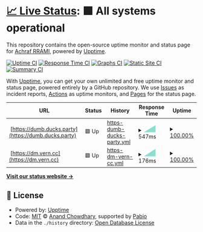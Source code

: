 # [📈 Live Status](https://rramiachraf.github.io/dumb-instances): <!--live status--> **🟩 All systems operational**

This repository contains the open-source uptime monitor and status page for [Achraf RRAMI](https://rramiachraf.github.io/dumb-instances), powered by [Upptime](https://github.com/upptime/upptime).

[![Uptime CI](https://github.com/rramiachraf/dumb-instances/workflows/Uptime%20CI/badge.svg)](https://github.com/rramiachraf/dumb-instances/actions?query=workflow%3A%22Uptime+CI%22)
[![Response Time CI](https://github.com/rramiachraf/dumb-instances/workflows/Response%20Time%20CI/badge.svg)](https://github.com/rramiachraf/dumb-instances/actions?query=workflow%3A%22Response+Time+CI%22)
[![Graphs CI](https://github.com/rramiachraf/dumb-instances/workflows/Graphs%20CI/badge.svg)](https://github.com/rramiachraf/dumb-instances/actions?query=workflow%3A%22Graphs+CI%22)
[![Static Site CI](https://github.com/rramiachraf/dumb-instances/workflows/Static%20Site%20CI/badge.svg)](https://github.com/rramiachraf/dumb-instances/actions?query=workflow%3A%22Static+Site+CI%22)
[![Summary CI](https://github.com/rramiachraf/dumb-instances/workflows/Summary%20CI/badge.svg)](https://github.com/rramiachraf/dumb-instances/actions?query=workflow%3A%22Summary+CI%22)

With [Upptime](https://upptime.js.org), you can get your own unlimited and free uptime monitor and status page, powered entirely by a GitHub repository. We use [Issues](https://github.com/rramiachraf/dumb-instances/issues) as incident reports, [Actions](https://github.com/rramiachraf/dumb-instances/actions) as uptime monitors, and [Pages](https://rramiachraf.github.io/dumb-instances) for the status page.

<!--start: status pages-->
<!-- This summary is generated by Upptime (https://github.com/upptime/upptime) -->
<!-- Do not edit this manually, your changes will be overwritten -->
<!-- prettier-ignore -->
| URL | Status | History | Response Time | Uptime |
| --- | ------ | ------- | ------------- | ------ |
| <img alt="" src="https://icons.duckduckgo.com/ip3/dumb.ducks.party.ico" height="13"> [https://dumb.ducks.party](https://dumb.ducks.party) | 🟩 Up | [https-dumb-ducks-party.yml](https://github.com/rramiachraf/dumb-instances/commits/HEAD/history/https-dumb-ducks-party.yml) | <details><summary><img alt="Response time graph" src="./graphs/https-dumb-ducks-party/response-time-week.png" height="20"> 547ms</summary><br><a href="https://rramiachraf.github.io/dumb-instances/history/https-dumb-ducks-party"><img alt="Response time 547" src="https://img.shields.io/endpoint?url=https%3A%2F%2Fraw.githubusercontent.com%2Frramiachraf%2Fdumb-instances%2FHEAD%2Fapi%2Fhttps-dumb-ducks-party%2Fresponse-time.json"></a><br><a href="https://rramiachraf.github.io/dumb-instances/history/https-dumb-ducks-party"><img alt="24-hour response time 547" src="https://img.shields.io/endpoint?url=https%3A%2F%2Fraw.githubusercontent.com%2Frramiachraf%2Fdumb-instances%2FHEAD%2Fapi%2Fhttps-dumb-ducks-party%2Fresponse-time-day.json"></a><br><a href="https://rramiachraf.github.io/dumb-instances/history/https-dumb-ducks-party"><img alt="7-day response time 547" src="https://img.shields.io/endpoint?url=https%3A%2F%2Fraw.githubusercontent.com%2Frramiachraf%2Fdumb-instances%2FHEAD%2Fapi%2Fhttps-dumb-ducks-party%2Fresponse-time-week.json"></a><br><a href="https://rramiachraf.github.io/dumb-instances/history/https-dumb-ducks-party"><img alt="30-day response time 547" src="https://img.shields.io/endpoint?url=https%3A%2F%2Fraw.githubusercontent.com%2Frramiachraf%2Fdumb-instances%2FHEAD%2Fapi%2Fhttps-dumb-ducks-party%2Fresponse-time-month.json"></a><br><a href="https://rramiachraf.github.io/dumb-instances/history/https-dumb-ducks-party"><img alt="1-year response time 547" src="https://img.shields.io/endpoint?url=https%3A%2F%2Fraw.githubusercontent.com%2Frramiachraf%2Fdumb-instances%2FHEAD%2Fapi%2Fhttps-dumb-ducks-party%2Fresponse-time-year.json"></a></details> | <details><summary><a href="https://rramiachraf.github.io/dumb-instances/history/https-dumb-ducks-party">100.00%</a></summary><a href="https://rramiachraf.github.io/dumb-instances/history/https-dumb-ducks-party"><img alt="All-time uptime 100.00%" src="https://img.shields.io/endpoint?url=https%3A%2F%2Fraw.githubusercontent.com%2Frramiachraf%2Fdumb-instances%2FHEAD%2Fapi%2Fhttps-dumb-ducks-party%2Fuptime.json"></a><br><a href="https://rramiachraf.github.io/dumb-instances/history/https-dumb-ducks-party"><img alt="24-hour uptime 100.00%" src="https://img.shields.io/endpoint?url=https%3A%2F%2Fraw.githubusercontent.com%2Frramiachraf%2Fdumb-instances%2FHEAD%2Fapi%2Fhttps-dumb-ducks-party%2Fuptime-day.json"></a><br><a href="https://rramiachraf.github.io/dumb-instances/history/https-dumb-ducks-party"><img alt="7-day uptime 100.00%" src="https://img.shields.io/endpoint?url=https%3A%2F%2Fraw.githubusercontent.com%2Frramiachraf%2Fdumb-instances%2FHEAD%2Fapi%2Fhttps-dumb-ducks-party%2Fuptime-week.json"></a><br><a href="https://rramiachraf.github.io/dumb-instances/history/https-dumb-ducks-party"><img alt="30-day uptime 100.00%" src="https://img.shields.io/endpoint?url=https%3A%2F%2Fraw.githubusercontent.com%2Frramiachraf%2Fdumb-instances%2FHEAD%2Fapi%2Fhttps-dumb-ducks-party%2Fuptime-month.json"></a><br><a href="https://rramiachraf.github.io/dumb-instances/history/https-dumb-ducks-party"><img alt="1-year uptime 100.00%" src="https://img.shields.io/endpoint?url=https%3A%2F%2Fraw.githubusercontent.com%2Frramiachraf%2Fdumb-instances%2FHEAD%2Fapi%2Fhttps-dumb-ducks-party%2Fuptime-year.json"></a></details>
| <img alt="" src="https://icons.duckduckgo.com/ip3/dm.vern.cc.ico" height="13"> [https://dm.vern.cc](https://dm.vern.cc) | 🟩 Up | [https-dm-vern-cc.yml](https://github.com/rramiachraf/dumb-instances/commits/HEAD/history/https-dm-vern-cc.yml) | <details><summary><img alt="Response time graph" src="./graphs/https-dm-vern-cc/response-time-week.png" height="20"> 176ms</summary><br><a href="https://rramiachraf.github.io/dumb-instances/history/https-dm-vern-cc"><img alt="Response time 176" src="https://img.shields.io/endpoint?url=https%3A%2F%2Fraw.githubusercontent.com%2Frramiachraf%2Fdumb-instances%2FHEAD%2Fapi%2Fhttps-dm-vern-cc%2Fresponse-time.json"></a><br><a href="https://rramiachraf.github.io/dumb-instances/history/https-dm-vern-cc"><img alt="24-hour response time 176" src="https://img.shields.io/endpoint?url=https%3A%2F%2Fraw.githubusercontent.com%2Frramiachraf%2Fdumb-instances%2FHEAD%2Fapi%2Fhttps-dm-vern-cc%2Fresponse-time-day.json"></a><br><a href="https://rramiachraf.github.io/dumb-instances/history/https-dm-vern-cc"><img alt="7-day response time 176" src="https://img.shields.io/endpoint?url=https%3A%2F%2Fraw.githubusercontent.com%2Frramiachraf%2Fdumb-instances%2FHEAD%2Fapi%2Fhttps-dm-vern-cc%2Fresponse-time-week.json"></a><br><a href="https://rramiachraf.github.io/dumb-instances/history/https-dm-vern-cc"><img alt="30-day response time 176" src="https://img.shields.io/endpoint?url=https%3A%2F%2Fraw.githubusercontent.com%2Frramiachraf%2Fdumb-instances%2FHEAD%2Fapi%2Fhttps-dm-vern-cc%2Fresponse-time-month.json"></a><br><a href="https://rramiachraf.github.io/dumb-instances/history/https-dm-vern-cc"><img alt="1-year response time 176" src="https://img.shields.io/endpoint?url=https%3A%2F%2Fraw.githubusercontent.com%2Frramiachraf%2Fdumb-instances%2FHEAD%2Fapi%2Fhttps-dm-vern-cc%2Fresponse-time-year.json"></a></details> | <details><summary><a href="https://rramiachraf.github.io/dumb-instances/history/https-dm-vern-cc">100.00%</a></summary><a href="https://rramiachraf.github.io/dumb-instances/history/https-dm-vern-cc"><img alt="All-time uptime 100.00%" src="https://img.shields.io/endpoint?url=https%3A%2F%2Fraw.githubusercontent.com%2Frramiachraf%2Fdumb-instances%2FHEAD%2Fapi%2Fhttps-dm-vern-cc%2Fuptime.json"></a><br><a href="https://rramiachraf.github.io/dumb-instances/history/https-dm-vern-cc"><img alt="24-hour uptime 100.00%" src="https://img.shields.io/endpoint?url=https%3A%2F%2Fraw.githubusercontent.com%2Frramiachraf%2Fdumb-instances%2FHEAD%2Fapi%2Fhttps-dm-vern-cc%2Fuptime-day.json"></a><br><a href="https://rramiachraf.github.io/dumb-instances/history/https-dm-vern-cc"><img alt="7-day uptime 100.00%" src="https://img.shields.io/endpoint?url=https%3A%2F%2Fraw.githubusercontent.com%2Frramiachraf%2Fdumb-instances%2FHEAD%2Fapi%2Fhttps-dm-vern-cc%2Fuptime-week.json"></a><br><a href="https://rramiachraf.github.io/dumb-instances/history/https-dm-vern-cc"><img alt="30-day uptime 100.00%" src="https://img.shields.io/endpoint?url=https%3A%2F%2Fraw.githubusercontent.com%2Frramiachraf%2Fdumb-instances%2FHEAD%2Fapi%2Fhttps-dm-vern-cc%2Fuptime-month.json"></a><br><a href="https://rramiachraf.github.io/dumb-instances/history/https-dm-vern-cc"><img alt="1-year uptime 100.00%" src="https://img.shields.io/endpoint?url=https%3A%2F%2Fraw.githubusercontent.com%2Frramiachraf%2Fdumb-instances%2FHEAD%2Fapi%2Fhttps-dm-vern-cc%2Fuptime-year.json"></a></details>

<!--end: status pages-->

[**Visit our status website →**](https://rramiachraf.github.io/dumb-instances)

## 📄 License

- Powered by: [Upptime](https://github.com/upptime/upptime)
- Code: [MIT](./LICENSE) © [Anand Chowdhary](https://anandchowdhary.com), supported by [Pabio](https://pabio.com)
- Data in the `./history` directory: [Open Database License](https://opendatacommons.org/licenses/odbl/1-0/)
